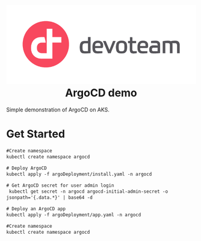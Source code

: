 <h1 align="center">
  <br>
<img src="docs/images/dev_logo_rvb.png"  alt="accessibility text">
  <br>
  ArgoCD demo
  <br>
</h1>

Simple demonstration of ArgoCD on AKS.

# Get Started


```
#Create namespace
kubectl create namespace argocd
```

```
# Deploy ArgoCD
kubectl apply -f argoDeployment/install.yaml -n argocd
```

```
# Get ArgoCD secret for user admin login
 kubectl get secret -n argocd argocd-initial-admin-secret -o jsonpath='{.data.*}' | base64 -d
```

```
# Deploy an ArgoCD app
kubectl apply -f argoDeployment/app.yaml -n argocd
```

```
#Create namespace
kubectl create namespace argocd
```